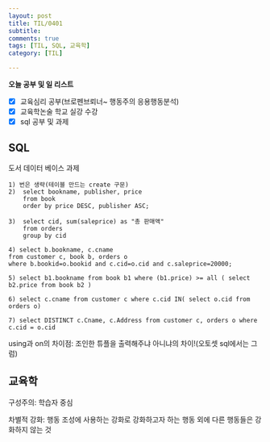 ```yaml
---
layout: post
title: TIL/0401
subtitle: 
comments: true
tags: [TIL, SQL, 교육학]
category: [TIL]

---
```

**오늘 공부 및  일 리스트**

 - [x] 교육심리 공부(브로펜브뢰너~ 행동주의 응용행동분석)
 - [x] 교육학논술 학교 실강 수강
 - [x] sql 공부 및 과제
 
## SQL
도서 데이터 베이스 과제

    1) 번은 생략(테이블 만드는 create 구문)
    2)  select bookname, publisher, price
        from book
        order by price DESC, publisher ASC;
    
    3)  select cid, sum(saleprice) as "총 판매액" 
        from orders 
        group by cid
        
    4) select b.bookname, c.cname 
    from customer c, book b, orders o
    where b.bookid=o.bookid and c.cid=o.cid and c.saleprice=20000;
    
    5) select b1.bookname from book b1 where (b1.price) >= all ( select b2.price from book b2 )
    
    6) select c.cname from customer c where c.cid IN( select o.cid from orders o)
    
    7) select DISTINCT c.Cname, c.Address from customer c, orders o where c.cid = o.cid


using과 on의 차이점: 조인한 튜플을 출력해주냐 아니냐의 차이!(오토셋 sql에서는 그럼)

## 교육학

구성주의: 학습자 중심

차별적 강화: 행동 조성에 사용하는 강화로 강화하고자 하는 행동 외에 다른 행동들은 강화하지 않는 것 
